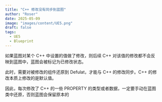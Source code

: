 ```yaml
---
title: "C++ 修改没有同步到蓝图"
author: "Roser"
date: 2025-05-09
image: "images/content/UE5.png"
draft: false
tags:
  - UE5
  - Blueprint
---
```

如果蓝图对某个 C++ 中设置的值做了修改，则后续 C++ 对该值的修改都不会反映到蓝图中，蓝图会被标记为已修改状态。

此时，需要对被修改的组件还原到 Defulat，才能与 C++ 的修改同步。C++ 的修改本质上修改的是默认值。

因此，每次修改了 C++ 的一些 PROPERTY 的类型或者数据，一定要手动在蓝图类中还原，否则蓝图会保留原本的